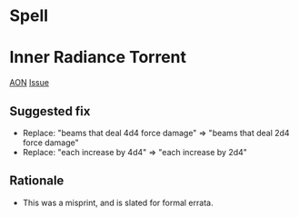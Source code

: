 # Spell
# Inner Radiance Torrent
[AON](https://2e.aonprd.com/Spells.aspx?ID=934)
[Issue](https://github.com/anonymousmeece/pf2e-community-errata/issues/2)

## Suggested fix
- Replace: "beams that deal 4d4 force damage" => "beams that deal 2d4 force damage"
- Replace: "each increase by 4d4" => "each increase by 2d4"

## Rationale
- This was a misprint, and is slated for formal errata.
